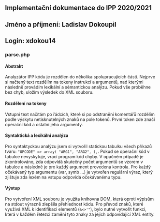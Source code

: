 ## Implementační dokumentace do IPP 2020/2021
## Jméno a příjmení: Ladislav Dokoupil
## Login: xdokou14
### parse.php
#### Abstrakt
Analyzátor IPP kódu je rozdělen do několika spolupracujících částí. Nejprve si načtený text rozdělím na tokeny instrukcí
a argumentů, nad kterými následně provádím lexikální a sémantickou analýzu. Pokud vše proběhne bez chyb, uložím výsledek
do XML souboru.
#### Rozdělení na tokeny
Vstupní text načítám po řádcích, které si po odstranění komentářů rozdělím podle výskytu netisknutelných znaků na pole tokenů.
První token zde značí operační kód a ostatní jeho argumenty.
#### Syntaktická a lexikální analýza
Pro syntaktyckou analýzu jsem si vytvořil statickou tabulku všech příkazů tvaru:
`"OPCODE" => array( "ARG1", "ARG2", ),`.
Pokud se operační kód v tabulce nevyskytuje, vrací program kód chyby. V opačném případě je zkontrolováno, zda odpovídá 
skutečný počet argumentů se vzorem v tabulce a následně je pro každý argument provedena kontrola.
 Pro každý očekávaný typ argumentu (var, symb ...) je vytvořen regulární výraz, který zjištuje zda lexém na vstupu odpovídá
 očekávanému typu.
#### Výstup
Pro vytvoření XML souboru je využita knihovna DOM, která oproti výpisům na stdout výrazně zlepšila přehlednost kódu. Pro převod
 znaků, které využivá XML k identifikaci elementů (`&<>'"`), bylo nutné vytvořit funkci, která v každém řetezci zamění tyto znaky
 za jejich odpovídající XML entity.